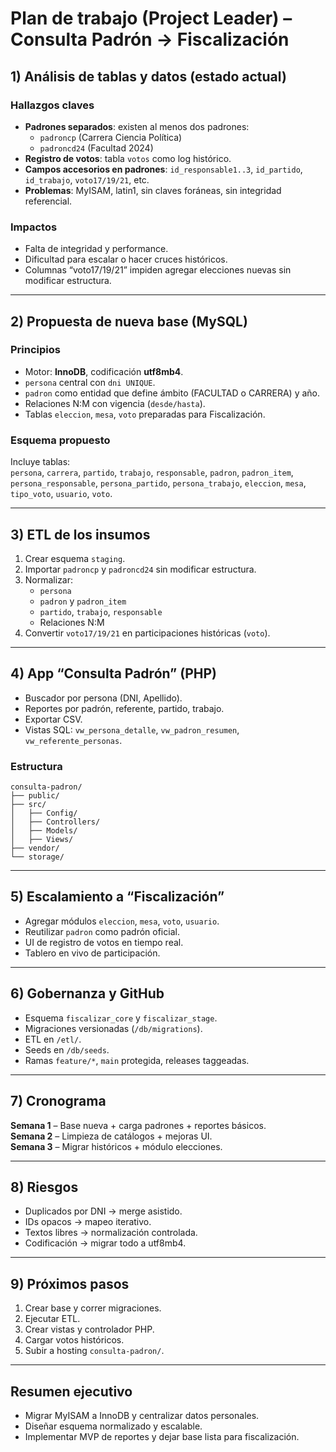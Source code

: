 
# Plan de trabajo (Project Leader) – Consulta Padrón → Fiscalización

## 1) Análisis de tablas y datos (estado actual)

### Hallazgos claves
- **Padrones separados**: existen al menos dos padrones:
  - `padroncp` (Carrera Ciencia Política)
  - `padroncd24` (Facultad 2024)
- **Registro de votos**: tabla `votos` como log histórico.
- **Campos accesorios en padrones**: `id_responsable1..3`, `id_partido`, `id_trabajo`, `voto17/19/21`, etc.
- **Problemas**: MyISAM, latin1, sin claves foráneas, sin integridad referencial.

### Impactos
- Falta de integridad y performance.
- Dificultad para escalar o hacer cruces históricos.
- Columnas “voto17/19/21” impiden agregar elecciones nuevas sin modificar estructura.

---

## 2) Propuesta de nueva base (MySQL)

### Principios
- Motor: **InnoDB**, codificación **utf8mb4**.
- `persona` central con `dni UNIQUE`.
- `padron` como entidad que define ámbito (FACULTAD o CARRERA) y año.
- Relaciones N:M con vigencia (`desde/hasta`).
- Tablas `eleccion`, `mesa`, `voto` preparadas para Fiscalización.

### Esquema propuesto
Incluye tablas:  
`persona`, `carrera`, `partido`, `trabajo`, `responsable`, `padron`, `padron_item`, `persona_responsable`, `persona_partido`, `persona_trabajo`, `eleccion`, `mesa`, `tipo_voto`, `usuario`, `voto`.

---

## 3) ETL de los insumos
1. Crear esquema `staging`.
2. Importar `padroncp` y `padroncd24` sin modificar estructura.
3. Normalizar:
   - `persona`
   - `padron` y `padron_item`
   - `partido`, `trabajo`, `responsable`
   - Relaciones N:M
4. Convertir `voto17/19/21` en participaciones históricas (`voto`).

---

## 4) App “Consulta Padrón” (PHP)
- Buscador por persona (DNI, Apellido).
- Reportes por padrón, referente, partido, trabajo.
- Exportar CSV.
- Vistas SQL: `vw_persona_detalle`, `vw_padron_resumen`, `vw_referente_personas`.

### Estructura
```
consulta-padron/
├── public/
├── src/
│   ├── Config/
│   ├── Controllers/
│   ├── Models/
│   ├── Views/
├── vendor/
└── storage/
```

---

## 5) Escalamiento a “Fiscalización”
- Agregar módulos `eleccion`, `mesa`, `voto`, `usuario`.
- Reutilizar `padron` como padrón oficial.
- UI de registro de votos en tiempo real.
- Tablero en vivo de participación.

---

## 6) Gobernanza y GitHub
- Esquema `fiscalizar_core` y `fiscalizar_stage`.
- Migraciones versionadas (`/db/migrations`).
- ETL en `/etl/`.
- Seeds en `/db/seeds`.
- Ramas `feature/*`, `main` protegida, releases taggeadas.

---

## 7) Cronograma
**Semana 1** – Base nueva + carga padrones + reportes básicos.  
**Semana 2** – Limpieza de catálogos + mejoras UI.  
**Semana 3** – Migrar históricos + módulo elecciones.

---

## 8) Riesgos
- Duplicados por DNI → merge asistido.  
- IDs opacos → mapeo iterativo.  
- Textos libres → normalización controlada.  
- Codificación → migrar todo a utf8mb4.

---

## 9) Próximos pasos
1. Crear base y correr migraciones.  
2. Ejecutar ETL.  
3. Crear vistas y controlador PHP.  
4. Cargar votos históricos.  
5. Subir a hosting `consulta-padron/`.

---

## Resumen ejecutivo
- Migrar MyISAM a InnoDB y centralizar datos personales.  
- Diseñar esquema normalizado y escalable.  
- Implementar MVP de reportes y dejar base lista para fiscalización.
